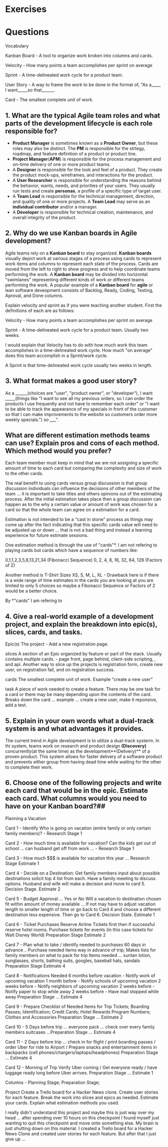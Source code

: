 # **Exercises**
# **Questions**

Vocabulary

Kanban Board - A tool to organize work broken into columns and cards.

Velocity - How many points a team accomplishes per sprint on average

Sprint - A time-delineated work cycle for a product team.

User Story - A way to frame the work to be done in the format of, "As a____, I want_____so that______.

Card - The smallest complete unit of work.

## **1. What are the typical Agile team roles and what parts of the development lifecycle is each role responsible for?**
* **Product Manager** is sometimes known as a **Product Owner**, but these roles may also be distinct. The **PM** is responsible for the strtegy, roadmap, and feature definition of a product or product line.
* **Project Manager**(**APM**) is responsible for the process management and on-time delivery of one or more product teams.
* A **Designer** is responsible for the look and feel of a product. They create the product mock-ups, wireframes, and interactions for the product.
* A **User Researcher** is responsible for understanding the reasons behind the behavior, wants, needs, and priorities of your users. They usually run tests and create **personas**, a profile of a specific type of target user.
* A **Team Lead** is responsible for the technical management, direction, and quality of one or more projects. A **Team Lead** may serve as an **individual contributor** and/or a manager.
* A **Developer** is responsible for technical creation, maintenance, and overall integrity of the product.

## **2. Why do we use Kanban boards in Agile development?**
Agile teams rely on a **Kanban board** to stay organized.  **Kanban boards** visually depict work at various stages of a process using cards to represent work items and columns to represent each state of the process. Cards are moved from the left to right to show progress and to help coordinate teams performing the work. A **Kanban board** may be divided into horizontal "swimlanes" representing different kinds of work or different teams performing the work.  A popular example of a **Kanban board** for **agile** or lean software deveopment consists of Backlog, Ready, Coding, Testing, Aproval, and Done columns. 

Explain velocity and sprint as if you were teaching another student.
First the definitions of each are as follows:

Velocity - How many points a team accomplishes per sprint on average

Sprint - A time-delineated work cycle for a product team. Usually two weeks.

I would explain that Velocity has to do with how much work this team accomplishes in a time-delineated work cycle. How much "on average" does this team accomplish in a Sprint/work cycle.

A Sprint is that time-delineated work cycle usually two weeks in length.

## **3. What format makes a good user story?**

As a ______(choices are "user", "product owner", or "developer"), I want _____(things like "I want to see all my previous orders, so I can order the products I use frequently and not have to remember each order" or "I want to be able to track the appearance of my specials in front of the customer so that I can make improvements to the website so customers order more weekly specials.") so ___".
## **What are different estimation methods teams can use? Explain pros and cons of each method. Which method would you prefer?**

Each team member must keep in mind that we are not assigning a specific amount of time to each card but comparing the complexity and size of work to the other cards.

The real benefit to using cards versus group discussion is that group discussion individuals can influence the decisions of other members of the team ... it is important to take titles and others opinions out of the estimating process. After the initial estimation takes place then a group discussion can happen as to the why a certain value or amount of work was chosen for a card so that the whole team can agree on a estimation for a card. 

Estimation is not intended to be a "cast in stone" process as things may come up after the fact indicating that this specific cards value will need to be adjusted up or down ... that is not a bad thing and instead a learning experience for future estimate sessions.

One estimation method is through the use of "cards"*. I am not refering to playing cards but cards which have a sequence of numbers like:

0,1,1,2,3,5,8,13,21,34 (Fibonacci Sequence)
0, 2, 4, 8, 16, 32, 64, 128 (Factors of 2)

Another method is T-Shirt Sizes
XS, S, M, L, XL - Drawback here is if there is a wide range of time estimates in the cards you are looking at you are limited to only 5 choices so maybe a Fibonacci Sequence or Factors of 2 would be a better choice.


By *"cards" I am refering to 

## **4. Give a real-world example of a development project, and explain the breakdown into epic(s), slices, cards, and tasks.**

Epic(s) The project - Add a new registration page.

slices A section of an Epic organized by feature or part of the stack. Usually contains multiple cards. - page front, page behind, client-side scripting, , and api. Another way to slice up the projects is registration form, create new user, on registration fail, and on registration success.

cards The smallest complete unit of work. Example "create a new user"

task A piece of work needed to create a feature. There may be one task for a card or there may be many depending upon the contents of the card.
Breaks down the card ... example ... create a new user, make it reponsive, add a test.



## **5. Explain in your own words what a dual-track system is and what advantages it provides.**

The current trend in Agile development is to utilize a dual-track systerm. In thi system, teams work on research and product design **(Discovery)** concurrently(at the same time) as the development**(Delivery)** of a proven product. This system allows for faster delivery of a software product and prevents either group from having dead time while waiting for the other to complete their work.


## **6. Choose one of the following projects and write each card that would be in the epic. Estimate each card. What columns would you need to have on your Kanban board?##**

Planning a Vacation

Card 1 - Identify Who is going on vacation (entire family or only certain family members)? - Research Stage 1

Card 2 - How much time is available for vacation? Can the kids get out of school ... can husband get off from work ... - Research Stage 1

Card 3 - How much $$$ is available for vacation this year ... Research Stage Estimate 1

Card 4 - Decide on a Destination: Get family members input about possible destinations solicit top 4 list from each. Have a family meeting to discuss options. Husband and wife will make a decision and move to card 5. Decision Stage. Estimate 2

Card 5 - Budget Approval ... Yes or No
Will a vacation to destination chosen fit within amount of money available ... If not may have to adjust vacation length to smaller length of time or go back to Card 4 and choose a different destination less expensive. Then go to Card 6. Decision State. Estimate 1

Card 6 - Ticket Purchases
Reserve Airline Tickets first then if successful reserve hotel rooms.
Purchase tickets for events (in this case tickets for Walt Disney World) Preparation Stage Estimate 2

Card 7 - Plan what to take / identify needed to purchases 60 days in advance .. Purchase needed items way in advance of trip; Makes lists for family members on what to pack for trip
Items needed ... suntan lotion, sunglasses, shorts, bathing suits, googles, baseball hats, sandals Preparation Stage Estimate 4

Card 8 - Notifications Needed
6 months before vacation - Notify work of upcoming vacation
1 month before - Notify schools of upcoming vacation
2 weeks before - Notify neighbors of upcoming vacation
2 weeks before - Notify paper to stop while away
2 weeks before - Have mail stopped while away
Preparation Stage ... Estimate 4

Card 9 - Prepare Checklist of Needed Items for Trip
Tickets; Boarding Passes; Identification; Credit Cards; Hotel Rewards Program Numbers; Clothes and Accessories
Preparation Stage ... Estimate 2

Card 10 - 5 Days before trip ... everyone pack ... check over every family members suitcases ...Preparation Stage ... Estimate 4

Card 11 - 2 Days before trip ... check in for flight / print boarding passes / order Uber for ride to Airport / Prepare snacks and entertainment items in backpacks (cell phones/chargers/laptops/headphones) Preparation Stage ... Estimate 4

Card 12 - Morning of Trip Verify Uber coming / Get everyone ready / have luggage ready long before Uber arrives. Preparation Stage ... Estimate 1

Columns - Planning Stage; Preparation Stage; 

Project
Create a Trello board for a Hacker News clone.
Create user stories for each feature.
Break the work into slices and epics as needed.
Estimate your cards.
Explain what estimation methods you used.

I really didn't understand this project and maybe this is just way over my head ... after spending over 10 hours on this checkpoint I found myself just wanting to quit this checkpoint and move onto something else. My brain is just shutting down on this material. I created a Trello board for a Hacker News Clone and created user stories for each feature. But after that I just give up ...




